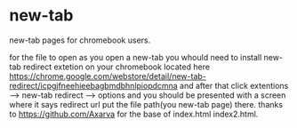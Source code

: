 # new-tab
new-tab pages for chromebook users.

for the file to open as you open a new-tab you whould need to install new-tab redirect extetion on your chromebook located here https://chrome.google.com/webstore/detail/new-tab-redirect/icpgjfneehieebagbmdbhnlpiopdcmna
and after that click extentions --> new-tab redirect --> options and you should be presented with a screen 
where it says redirect url put the file path(you new-tab page) there. thanks to https://github.com/Axarva for the base of index.html
index2.html.
